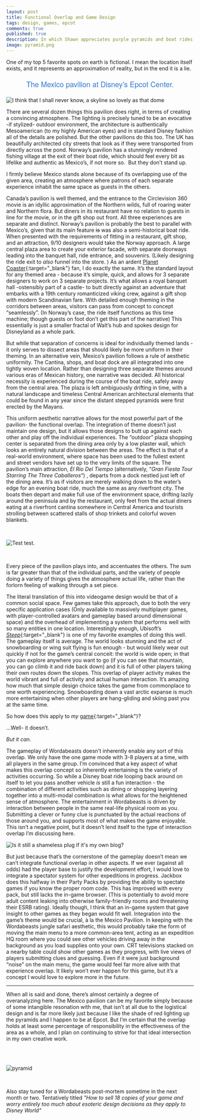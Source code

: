 ```yaml
---
layout: post
title: Functional Overlap and Game Design
tags: design, games, epcot
comments: true
published: true
description: In which Shawn appreciates purple pyramids and boat rides
image: pyramid.png
---
```


One of my top 5 favorite spots on earth is fictional.
I mean the location itself exists, and it represents an approximation of reality, but in the end it is a lie.

<p style="text-align: center; color:#2e7bcf; font-family: 'Architects Daughter', 'Helvetica Neue', Helvetica, Arial, serif; font-size: 1.4em">The Mexico pavilion at Disney’s Epcot Center.</p>

![](https://i.imgur.com/4tCksEU.png "I think that I shall never know, a skyline so lovely as that dome")

There are several dozen things this pavilion does right, in terms of creating a convincing atmosphere.  The lighting is precisely tuned to be an evocative -if stylized- outdoor environment, the architecture is authentically Mesoamerican (to my highly American eyes) and in standard Disney fashion all of the details are polished. But the other pavilions do this too.  The UK has beautifully architected city streets that look as if they were transported from directly across the pond.  Norway’s pavilion has a stunningly rendered fishing village at the exit of their boat ride, which should feel every bit as lifelike and authentic as Mexico’s, if not more so.  But they don’t stand up. 

I firmly believe Mexico stands alone because of its overlapping use of the given area, creating an atmosphere where patrons of each separate experience inhabit the same space as guests in the others.

Canada’s pavilion is well themed, and the entrance to the Circlevision 360 movie is an idyllic approximation of the Northern wilds, full of roaring water and Northern flora.  But diners in its restaurant have no relation to guests in line for the movie, or in the gift shop out front. All three experiences are separate and distinct.  Norway’s pavilion is probably the best to parallel with Mexico’s, given that its main feature <s> is</s> was also a semi-historical boat ride.  When presented with the requirements of fitting in a restaurant, gift shop, and an attraction, 9/10 designers would take the Norway approach.  A large central plaza area to create your exterior facade, with separate doorways leading into the banquet hall, ride entrance, and souvenirs.  (Likely designing the ride exit to _also_ funnel into the store. )  As an ardent [Planet Coaster](https://www.planetcoaster.com/en-us){:target="_blank"} fan, I do exactly the same.  It’s the standard layout for any themed area - because it’s simple, quick, and allows for 3 separate designers to work on 3 separate projects.  It’s what allows a royal banquet hall -ostensibly part of a castle- to butt directly against an adventure that embarks with a 19th century romanticized viking crew, against a gift shop with modern Scandinavian fare.  With detailed enough theming in the corridors between areas, visitors can pass from concept to concept “seamlessly”. (In Norway’s case, the ride itself functions as this time machine; though guests on foot don’t get this part of the narrative) This essentially is just a smaller fractal of Walt’s hub and spokes design for Disneyland as a whole park. 

But while that separation of concerns is ideal for individually themed lands - it only serves to dissect areas that should likely be more uniform in their theming.  In an alternative vein, Mexico’s pavilion follows a rule of aesthetic uniformity.  The Cantina, shops, and boat dock are all integrated into one tightly woven location. Rather than designing three separate themes around various eras of Mexican history, one narrative was decided.  All historical necessity is experienced during the course of the boat ride, safely away from the central area.  The plaza is left ambiguously drifting in time, with a natural landscape and timeless Central American architectural elements that could be found in any year since the distant stepped pyramids were first erected by the Mayans.

This uniform aesthetic narrative allows for the most powerful part of the pavilion- the functional overlap.  The integration of theme doesn’t just maintain one design, but it allows those designs to butt up against each other and play off the individual experiences.  The “outdoor” plaza shopping center is separated from the dining area only by a low plaster wall, which looks an entirely natural division between the areas.  The effect is that of a real-world environment, where space has been used to the fullest extent and street vendors have set up to the very limits of the square.  The pavilion’s main attraction, _El Rio Del Tiempo_ (alternatively, “_Gran Fiesta Tour Starring The Three Caballeros_“) , departs from a dock nestled just left of the dining area.  It’s as if visitors are merely walking down to the water’s edge for an evening boat ride, much the same as any riverfront city.  The boats then depart and make full use of the environment space, drifting lazily around the peninsula and by the restaurant, only feet from the actual diners eating at a riverfront cantina somewhere in Central America and tourists strolling between scattered stalls of shop trinkets and colorful woven blankets.

<br/>

![Test test.](http://i.imgur.com/h4AzSeq.png "17% accurate, but I already drew it so it's getting posted")

<br/>

Every piece of the pavilion plays into, and accentuates the others.  The sum is far greater than that of the individual parts, and the variety of people doing a variety of things gives the atmosphere actual life, rather than the forlorn feeling of walking through a set piece.

The literal translation of this into videogame design would be that of a common social space.  Few games take this approach, due to both the very specific application cases (Only available to massively multiplayer games, with player-controlled avatars and gameplay based around dimensional space) and the overhead of implementing a system that performs well with so many entities in one location.
Interestingly enough, Ubisoft’s [_Steep_](https://steep.ubisoft.com/game/en-us/home/){:target="_blank"} is one of my favorite examples of doing this well.  The gameplay itself is average.  The world looks stunning and the act of snowboarding or wing suit flying is fun enough - but would likely wear out quickly if not for the game’s central conceit: the world is wide open; in that you can explore anywhere you want to go (if you can see that mountain, you can go climb it and ride back down) and it is full of other players taking their own routes down the slopes.  This overlap of player activity makes the world vibrant and full of activity and actual human interaction.  It’s amazing how much that simple design choice takes the game from commonplace to one worth experiencing.  Snowboarding down a vast arctic expanse is much more entertaining when other players are hang-gliding and skiing past you at the same time.

So how does this apply to *my* [game](http://store.steampowered.com/app/668190/Wordabeasts/){:target="_blank"}?  

...Well- it doesn’t.

 _But it can_.

The gameplay of Wordabeasts doesn’t inherently enable any sort of this overlap.  We only have the one game mode with 3-8 players at a time, with all players in the same group.  I’m convinced that a key aspect of what makes this overlap concept so inherently entertaining is the variety of activities occurring.  So while a Disney boat ride looping back around on itself to let you pass another vehicle *is* still a fun interaction - the combination of different activities such as dining or shopping layering together into a multi-modal combination is what allows for the heightened sense of atmosphere. 
The entertainment in Wordabeasts is driven by interaction between people in the same real-life physical room as you.  Submitting a clever or funny clue is punctuated by the actual reactions of those around you, and supports most of what makes the game enjoyable.  This isn’t a negative point, but it doesn’t lend itself to the type of interaction overlap I’m discussing here.

![](https://i.imgur.com/DZF0mG7.png "Is it still a shameless plug if it's my own blog?")

But just because that’s the cornerstone of the gameplay doesn’t mean we can’t integrate functional overlap in other aspects.  If we ever (against all odds) had the player base to justify the development effort, I would love to integrate a spectator system for other expeditions in progress.  Jackbox does this halfway in their Party Packs by providing the ability to spectate games if you know the proper room code.  This has improved with every pack, but still lacks the in-game browser.  (This is potentially to avoid more adult content leaking into otherwise family-friendly rooms and threatening their ESRB rating).
Ideally though, I think that an in-game system that gave insight to other games as they began would fit well.  Integration into the game’s theme would be crucial, à la the Mexico Pavilion.  In keeping with the Wordabeasts jungle safari aesthetic, this would probably take the form of moving the main menu to a more common-area tent, acting as an expedition HQ room where you could see other vehicles driving away in the background as you load supplies onto your own.  CRT televisions stacked on a nearby table could show other games as they progress, with live views of players submitting clues and guessing.  Even if it were just background “noise” on the main menu, the game would feel far more alive with that experience overlap.  It likely won’t ever happen for this game, but it’s a concept I would love to explore more in the future.

<hr/>

When all is said and done, there’s almost certainly a degree of overanalyzing here.  The Mexico pavilion can be my favorite simply because of some intangible resonation with me, that isn’t at all due to the logistical design and is far more likely just because I like the shade of red lighting up the pyramids and I happen to be at Epcot.  But I’m certain that the overlap holds at least some percentage of responsibility in the effectiveness of the area as a whole, and I plan on continuing to strive for that ideal intersection in my own creative work.

<br/>
<br/>

![pyramid](http://i.imgur.com/hmh8uj5.gif "Probably not based on a real experience")

<br/>

Also stay tuned for a Wordabeasts post-mortem sometime in the next month or two.  Tentatively titled _"How to sell 18 copies of your game and worry entirely too much about esoteric design decisions as they apply to Disney World"_ 
